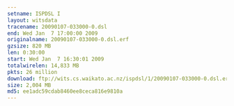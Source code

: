 ```yaml
---
setname: ISPDSL I
layout: witsdata
tracename: 20090107-033000-0.dsl
end: Wed Jan  7 17:00:00 2009
originalname: 20090107-033000-0.dsl.erf
gzsize: 820 MB
len: 0:30:00
start: Wed Jan  7 16:30:01 2009
totalwirelen: 14,833 MB
pkts: 26 million
download: ftp://wits.cs.waikato.ac.nz/ispdsl/1/20090107-033000-0.dsl.erf.gz
size: 2,004 MB
md5: ee1adc59cdab8460ee8ceca816e9810a
---
```

